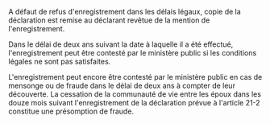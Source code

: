 A défaut de refus d'enregistrement dans les délais légaux, copie de la déclaration est remise au déclarant revêtue de la mention de l'enregistrement.

Dans le délai de deux ans suivant la date à laquelle il a été effectué, l'enregistrement peut être contesté par le ministère public si les conditions légales ne sont pas satisfaites.

L'enregistrement peut encore être contesté par le ministère public en cas de mensonge ou de fraude dans le délai de deux ans à compter de leur découverte. La cessation de la communauté de vie entre les époux dans les douze mois suivant l'enregistrement de la déclaration prévue à l'article 21-2 constitue une présomption de fraude.

